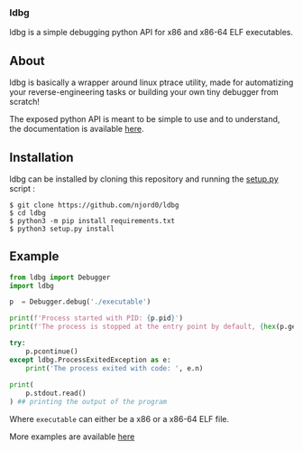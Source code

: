 ### ldbg

ldbg is a simple debugging python API for x86 and x86-64 ELF executables.

## About

ldbg is basically a wrapper around linux ptrace utility, made for automatizing your reverse-engineering tasks or building your own tiny debugger from scratch!


The exposed python API is meant to be simple to use and to understand, the documentation is available [here](https://njord0.github.io/ldbg).

## Installation

ldbg can be installed by cloning this repository and running the [setup.py](https://github.com/njord0/ldbg/main/setup.py) script :

```shell
$ git clone https://github.com/njord0/ldbg
$ cd ldbg
$ python3 -m pip install requirements.txt
$ python3 setup.py install
```

## Example

```py
from ldbg import Debugger
import ldbg

p  = Debugger.debug('./executable')

print(f'Process started with PID: {p.pid}')
print(f'The process is stopped at the entry point by default, {hex(p.get_instruction_pointer())}')

try:
    p.pcontinue()
except ldbg.ProcessExitedException as e:
    print('The process exited with code: ', e.n)
    
print(
    p.stdout.read() 
) ## printing the output of the program
```

Where `executable` can either be a x86 or a x86-64 ELF file.

More examples are available [here](https://njord0.github.io/ldbg/)
